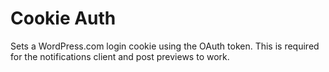 # Cookie Auth

Sets a WordPress.com login cookie using the OAuth token. This is required for the notifications client and post previews to work.
